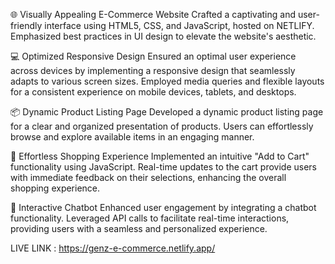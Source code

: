 🌐 Visually Appealing E-Commerce Website
Crafted a captivating and user-friendly interface using HTML5, CSS, and JavaScript, hosted on NETLIFY. Emphasized best practices in UI design to elevate the website's aesthetic.

💻 Optimized Responsive Design
Ensured an optimal user experience across devices by implementing a responsive design that seamlessly adapts to various screen sizes. Employed media queries and flexible layouts for a consistent experience on mobile devices, tablets, and desktops.

📦 Dynamic Product Listing Page
Developed a dynamic product listing page for a clear and organized presentation of products. Users can effortlessly browse and explore available items in an engaging manner.

🛒 Effortless Shopping Experience
Implemented an intuitive "Add to Cart" functionality using JavaScript. Real-time updates to the cart provide users with immediate feedback on their selections, enhancing the overall shopping experience.

🤖 Interactive Chatbot
Enhanced user engagement by integrating a chatbot functionality. Leveraged API calls to facilitate real-time interactions, providing users with a seamless and personalized experience.

LIVE LINK : https://genz-e-commerce.netlify.app/

